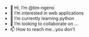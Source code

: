- 👋 Hi, I’m @tim-ngeno
- 👀 I’m interested in web applications
- 🌱 I’m currently learning python
- 💞️ I’m looking to collaborate on ...
- 📫 How to reach me...you don't

<!---
tim-ngeno/tim-ngeno is a ✨ special ✨ repository because its `README.md` (this file) appears on your GitHub profile.
You can click the Preview link to take a look at your changes.
--->
